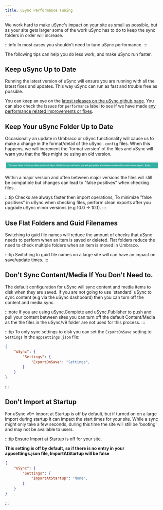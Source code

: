 ```yaml
---
title: uSync Performance Tuning
---
```


We work hard to make uSync's impact on your site as small as possible, but as your site gets larger some of the work uSync has to do to keep the sync folders in order will increase.

:::info
In most cases you shouldn't need to tune uSync performance.
:::

The following tips can help you do less work, and make uSync run faster.

## Keep uSync Up to Date 
Running the latest version of uSync will ensure you are running with all the latest fixes and updates. This way uSync can run as fast and trouble free as possible.

You can keep an eye on the [latest releases on the uSync github page](https://github.com/KevinJump/uSync/releases). You can also check the issues for `performance` label to see if we have made [any performance related improvements or fixes](https://github.com/KevinJump/uSync/issues?q=label%3APerformance+).

## Keep Your uSync Folder Up to Date 
Occasionally an update in Umbraco or uSync functionality will cause us to make a change in the format/detail of the uSync `.config` files. When this happens, we will increment the 'format version' of the files and uSync will warn you that the files might be using an old version.

![Format warning](format-warning.png)

 Within a major version and often between major versions the files will still be compatible but changes can lead to "false positives" when checking files.

:::tip
Checks are always faster then import operations, To minimize "false positives" in uSync when checking files, perform clean exports after you upgrade uSync minor versions (e.g 10.0 -> 10.1).
:::

## Use Flat Folders and Guid Filenames
Switching to guid file names will reduce the amount of checks that uSync needs to perform when an item is saved or deleted. Flat folders reduce the need to check multiple folders when an item is moved in Umbraco. 

:::tip
Switching to guid file names on a large site will can have an impact on save/update times.
:::

## Don't Sync Content/Media If You Don't Need to.
The default configuration for uSync will sync content and media items to disk when they are saved. If you are not going to use 'standard' uSync to sync content (e.g via the uSync dashboard) then you can turn off the content and media sync. 

:::note
If you are using uSync.Complete and uSync.Publisher to push and pull your content between sites you can turn off the default Content/Media as the the files in the uSync/v9 folder are not used for this process.
:::

:::tip
To only sync settings to disk you can set the `ExportOnSave` setting to `Settings` in the `appsettings.json` file:

```json title="appsettings.json"
{
    "uSync": {
        "Settings": {
            "ExportOnSave": "Settings",
        }
    }
}
```
:::

## Don't Import at Startup 
For uSync v9+ Import at Startup is off by default, but if turned on on a large import during startup it can impact the start times for your site. While a sync might only take a few seconds, during this time the site will still be 'booting' and may not be available to users.

:::tip
Ensure Import at Startup is off for your site. 

**This setting is off by default, so if there is no entry in your appsettings.json file, ImportAtStartup will be false**

```json title="appsettings.json"
{
    "uSync": {
        "Settings": {
            "ImportAtStartup": "None",
        }
    }
}
```

:::
